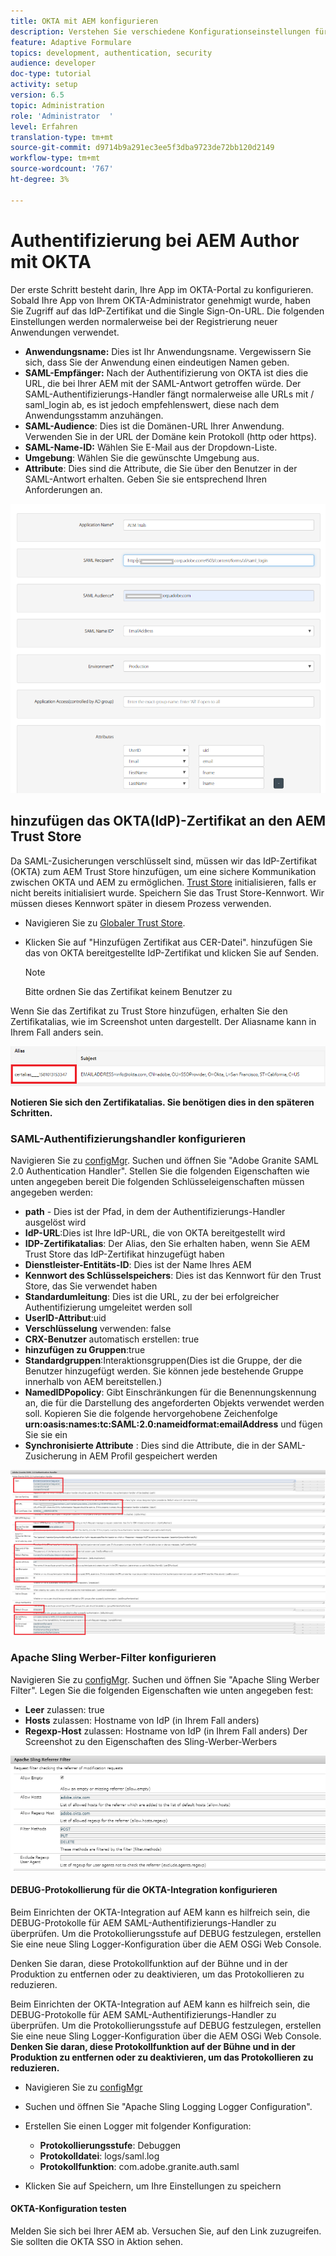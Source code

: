 ```yaml
---
title: OKTA mit AEM konfigurieren
description: Verstehen Sie verschiedene Konfigurationseinstellungen für die Verwendung von Single Sign-On mit okta.
feature: Adaptive Formulare
topics: development, authentication, security
audience: developer
doc-type: tutorial
activity: setup
version: 6.5
topic: Administration
role: 'Administrator  '
level: Erfahren
translation-type: tm+mt
source-git-commit: d9714b9a291ec3ee5f3dba9723de72bb120d2149
workflow-type: tm+mt
source-wordcount: '767'
ht-degree: 3%

---
```



# Authentifizierung bei AEM Author mit OKTA

Der erste Schritt besteht darin, Ihre App im OKTA-Portal zu konfigurieren. Sobald Ihre App von Ihrem OKTA-Administrator genehmigt wurde, haben Sie Zugriff auf das IdP-Zertifikat und die Single Sign-On-URL. Die folgenden Einstellungen werden normalerweise bei der Registrierung neuer Anwendungen verwendet.

* **Anwendungsname:** Dies ist Ihr Anwendungsname. Vergewissern Sie sich, dass Sie der Anwendung einen eindeutigen Namen geben.
* **SAML-Empfänger:** Nach der Authentifizierung von OKTA ist dies die URL, die bei Ihrer AEM mit der SAML-Antwort getroffen würde. Der SAML-Authentifizierungs-Handler fängt normalerweise alle URLs mit / saml_login ab, es ist jedoch empfehlenswert, diese nach dem Anwendungsstamm anzuhängen.
* **SAML-Audience**: Dies ist die Domänen-URL Ihrer Anwendung. Verwenden Sie in der URL der Domäne kein Protokoll (http oder https).
* **SAML-Name-ID:** Wählen Sie E-Mail aus der Dropdown-Liste.
* **Umgebung**: Wählen Sie die gewünschte Umgebung aus.
* **Attribute**: Dies sind die Attribute, die Sie über den Benutzer in der SAML-Antwort erhalten. Geben Sie sie entsprechend Ihren Anforderungen an.


![okta-Anwendung](assets/okta-app-settings-blurred.PNG)


## hinzufügen das OKTA(IdP)-Zertifikat an den AEM Trust Store

Da SAML-Zusicherungen verschlüsselt sind, müssen wir das IdP-Zertifikat (OKTA) zum AEM Trust Store hinzufügen, um eine sichere Kommunikation zwischen OKTA und AEM zu ermöglichen.
[Trust Store](http://localhost:4502/libs/granite/security/content/truststore.html) initialisieren, falls er nicht bereits initialisiert wurde.
Speichern Sie das Trust Store-Kennwort. Wir müssen dieses Kennwort später in diesem Prozess verwenden.

* Navigieren Sie zu [Globaler Trust Store](http://localhost:4502/libs/granite/security/content/truststore.html).
* Klicken Sie auf &quot;Hinzufügen Zertifikat aus CER-Datei&quot;. hinzufügen Sie das von OKTA bereitgestellte IdP-Zertifikat und klicken Sie auf Senden.

   >[!NOTE]
   >
   >Bitte ordnen Sie das Zertifikat keinem Benutzer zu

Wenn Sie das Zertifikat zu Trust Store hinzufügen, erhalten Sie den Zertifikatalias, wie im Screenshot unten dargestellt. Der Aliasname kann in Ihrem Fall anders sein.

![Certificate-alias](assets/cert-alias.PNG)

**Notieren Sie sich den Zertifikatalias. Sie benötigen dies in den späteren Schritten.**

### SAML-Authentifizierungshandler konfigurieren

Navigieren Sie zu [configMgr](http://localhost:4502/system/console/configMgr).
Suchen und öffnen Sie &quot;Adobe Granite SAML 2.0 Authentication Handler&quot;.
Stellen Sie die folgenden Eigenschaften wie unten angegeben bereit
Die folgenden Schlüsseleigenschaften müssen angegeben werden:

* **path**  - Dies ist der Pfad, in dem der Authentifizierungs-Handler ausgelöst wird
* **IdP-URL**:Dies ist Ihre IdP-URL, die von OKTA bereitgestellt wird
* **IDP-Zertifikatalias**: Der Alias, den Sie erhalten haben, wenn Sie AEM Trust Store das IdP-Zertifikat hinzugefügt haben
* **Dienstleister-Entitäts-ID**: Dies ist der Name Ihres AEM
* **Kennwort des Schlüsselspeichers**: Dies ist das Kennwort für den Trust Store, das Sie verwendet haben
* **Standardumleitung**: Dies ist die URL, zu der bei erfolgreicher Authentifizierung umgeleitet werden soll
* **UserID-Attribut**:uid
* **Verschlüsselung** verwenden: false
* **CRX-Benutzer** automatisch erstellen: true
* **hinzufügen zu Gruppen**:true
* **Standardgruppen**:Interaktionsgruppen(Dies ist die Gruppe, der die Benutzer hinzugefügt werden. Sie können jede bestehende Gruppe innerhalb von AEM bereitstellen.)
* **NamedIDPopolicy**: Gibt Einschränkungen für die Benennungskennung an, die für die Darstellung des angeforderten Objekts verwendet werden soll. Kopieren Sie die folgende hervorgehobene Zeichenfolge **urn:oasis:names:tc:SAML:2.0:nameidformat:emailAddress** und fügen Sie sie ein
* **Synchronisierte Attribute** : Dies sind die Attribute, die in der SAML-Zusicherung in AEM Profil gespeichert werden

![saml-authentication-handler](assets/saml-authentication-settings-blurred.PNG)

### Apache Sling Werber-Filter konfigurieren

Navigieren Sie zu [configMgr](http://localhost:4502/system/console/configMgr).
Suchen und öffnen Sie &quot;Apache Sling Werber Filter&quot;. Legen Sie die folgenden Eigenschaften wie unten angegeben fest:

* **Leer** zulassen: true
* **Hosts** zulassen: Hostname von IdP (in Ihrem Fall anders)
* **Regexp-Host** zulassen: Hostname von IdP (in Ihrem Fall anders) Der Screenshot zu den Eigenschaften des Sling-Werber-Werbers

![Werber-Filter](assets/sling-referrer-filter.PNG)

#### DEBUG-Protokollierung für die OKTA-Integration konfigurieren

Beim Einrichten der OKTA-Integration auf AEM kann es hilfreich sein, die DEBUG-Protokolle für AEM SAML-Authentifizierungs-Handler zu überprüfen. Um die Protokollierungsstufe auf DEBUG festzulegen, erstellen Sie eine neue Sling Logger-Konfiguration über die AEM OSGi Web Console.

Denken Sie daran, diese Protokollfunktion auf der Bühne und in der Produktion zu entfernen oder zu deaktivieren, um das Protokollieren zu reduzieren.

Beim Einrichten der OKTA-Integration auf AEM kann es hilfreich sein, die DEBUG-Protokolle für AEM SAML-Authentifizierungs-Handler zu überprüfen. Um die Protokollierungsstufe auf DEBUG festzulegen, erstellen Sie eine neue Sling Logger-Konfiguration über die AEM OSGi Web Console.
**Denken Sie daran, diese Protokollfunktion auf der Bühne und in der Produktion zu entfernen oder zu deaktivieren, um das Protokollieren zu reduzieren.**
* Navigieren Sie zu [configMgr](http://localhost:4502/system/console/configMgr)

* Suchen und öffnen Sie &quot;Apache Sling Logging Logger Configuration&quot;.
* Erstellen Sie einen Logger mit folgender Konfiguration:
   * **Protokollierungsstufe**: Debuggen
   * **Protokolldatei**: logs/saml.log
   * **Protokollfunktion**: com.adobe.granite.auth.saml
* Klicken Sie auf Speichern, um Ihre Einstellungen zu speichern



#### OKTA-Konfiguration testen

Melden Sie sich bei Ihrer AEM ab. Versuchen Sie, auf den Link zuzugreifen. Sie sollten die OKTA SSO in Aktion sehen.
